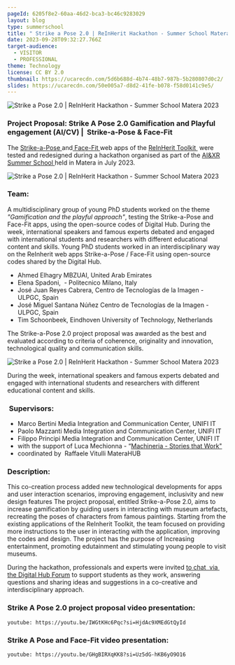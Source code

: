 ```yaml
---
pageId: 6205f8e2-60aa-46d2-bca3-bc46c9283029
layout: blog
type: summerschool
title: " Strike a Pose 2.0 | ReInHerit Hackathon - Summer School Matera 2023"
date: 2023-09-28T09:32:27.766Z
target-audience:
  - VISITOR
  - PROFESSIONAL
theme: Technology
license: CC BY 2.0
thumbnail: https://ucarecdn.com/5d6b688d-4b74-48b7-987b-5b280807d0c2/
slides: https://ucarecdn.com/50e005a7-d8d2-41fe-b078-f58d0141c9e5/
---
```

![ Strike a Pose 2.0 | ReInHerit Hackathon - Summer School Matera 2023](https://ucarecdn.com/fa30ea9c-19f8-4ed2-ac2c-61bd71bae706/ " Strike a Pose 2.0 | ReInHerit Hackathon - Summer School Matera 2023")

### Project Proposal: Strike A Pose 2.0 Gamification and Playful engagement (AI/CV) |  Strike-a-Pose & Face-Fit

The [Strike-a-Pose ](https://reinherit-hub.eu/tools/apps/de7756ad-67f6-4b6d-823e-0ce12f3f6c0d)and[ Face-Fit ](https://reinherit-hub.eu/tools/apps/051e7d78-de61-4e04-8b05-ab6f7a184153)web apps of the [ReInHerit Toolkit ](https://reinherit-hub.eu/tools/apps) were tested and redesigned during a hackathon organised as part of the [AI&XR Summer School ](https://xrsalento.it/xrai-summer-school-2023/)held in Matera in July 2023.

![ Strike a Pose 2.0 | ReInHerit Hackathon - Summer School Matera 2023](https://ucarecdn.com/5811a641-4ac1-4e5a-9b2d-49935fab741f/ " Strike a Pose 2.0 | ReInHerit Hackathon - Summer School Matera 2023")

### Team:

A multidisciplinary group of young PhD students worked on the theme *"Gamification and the playful approach"*, testing the Strike-a-Pose and Face-Fit apps, using the open-source codes of Digital Hub. During the week, international speakers and famous experts debated and engaged with international students and researchers with different educational content and skills. Young PhD students worked in an interdisciplinary way on the ReInherit web apps Strike-a-Pose / Face-Fit using open-source codes shared by the Digital Hub. 

* Ahmed Elhagry MBZUAI, United Arab Emirates
* Elena Spadoni,  - Politecnico Milano, Italy
* José Juan Reyes Cabrera, Centro de Tecnologías de la Imagen - ULPGC, Spain
* José Miguel Santana Núñez Centro de Tecnologías de la Imagen - ULPGC, Spain
* Tim Schoonbeek, Eindhoven University of Technology, Netherlands

The Strike-a-Pose 2.0 project proposal was awarded as the best and evaluated according to criteria of coherence, originality and innovation, technological quality and communication skills.

![ Strike a Pose 2.0 | ReInHerit Hackathon - Summer School Matera 2023](https://ucarecdn.com/7ac99f6f-79df-4541-96ca-3f2604fd5adf/ " Strike a Pose 2.0 | ReInHerit Hackathon - Summer School Matera 2023")

During the week, international speakers and famous experts debated and engaged with international students and researchers with different educational content and skills.  

###  Supervisors:

* Marco Bertini Media Integration and Communication Center, UNIFI IT
* Paolo Mazzanti Media Integration and Communication Center, UNIFI IT
* Filippo Principi Media Integration and Communication Center, UNIFI IT
* with the support of Luca Mechionna - “[Machineria - Stories that Work"](https://machineria.it/machineria-stories-that-work)
* coordinated by  Raffaele Vitulli MateraHUB

### Description:

This co-creation process added new technological developments for apps and user interaction scenarios, improving engagement, inclusivity and new design features The project proposal, entitled Strike-a-Pose 2.0, aims to increase gamification by guiding users in interacting with museum artefacts, recreating the poses of characters from famous paintings. Starting from the existing applications of the ReInherit Toolkit, the team focused on providing more instructions to the user in interacting with the application, improving the codes and design. The project has the purpose of Increasing entertainment, promoting edutainment and stimulating young people to visit museums. 

During the hackathon, professionals and experts were invited [to chat  via  the Digital Hub Forum](https://reinherit.zulipchat.com/#narrow/stream/395690-XR.26AI-Summer-School-2023) to support students as they work, answering questions and sharing ideas and suggestions in a co-creative and interdisciplinary approach.

### Strike A Pose 2.0 project proposal video presentation:

`youtube: https://youtu.be/IWGtKHc6Pqc?si=HjdAc9XMEdGtQyId`

### Strike A Pose and Face-Fit  video presentation:

`youtube: https://youtu.be/GHgBIRXqKK8?si=Uz5dG-hKB6yO9O16`